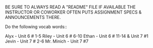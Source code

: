 BE SURE TO ALWAYS READ A "README" FILE IF AVAILABLE 
THE INSTRUCTOR OR COWORKER OFTEN PUTS ASSIGNMENT SPECS & ANNOUNCEMENTS THERE.

Do the following vocab words::

Alyx - Unit 6 # 1-5
Riley - Unit 6 # 6-10
Ethan - Unit 6 # 11-14 & Unit 7 #1
Jevin - Unit 7 # 2-6
Mr. Minich - Unit 7  #7




